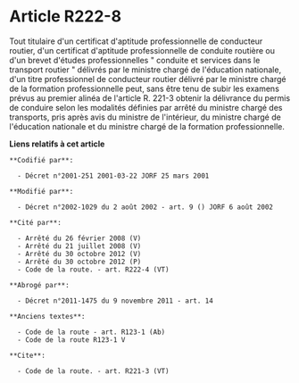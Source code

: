 # Article R222-8

Tout titulaire d'un certificat d'aptitude professionnelle de conducteur routier, d'un certificat d'aptitude professionnelle
de conduite routière ou d'un brevet d'études professionnelles " conduite et services dans le transport routier " délivrés par
le ministre chargé de l'éducation nationale, d'un titre professionnel de conducteur routier délivré par le ministre chargé de
la formation professionnelle peut, sans être tenu de subir les examens prévus au premier alinéa de l'article R. 221-3 obtenir
la délivrance du permis de conduire selon les modalités définies par arrêté du ministre chargé des transports, pris après
avis du ministre de l'intérieur, du ministre chargé de l'éducation nationale et du ministre chargé de la formation
professionnelle.

**Liens relatifs à cet article**

	**Codifié par**:

	  - Décret n°2001-251 2001-03-22 JORF 25 mars 2001

	**Modifié par**:

	  - Décret n°2002-1029 du 2 août 2002 - art. 9 () JORF 6 août 2002

	**Cité par**:

	  - Arrêté du 26 février 2008 (V)
	  - Arrêté du 21 juillet 2008 (V)
	  - Arrêté du 30 octobre 2012 (V)
	  - Arrêté du 30 octobre 2012 (P)
	  - Code de la route. - art. R222-4 (VT)

	**Abrogé par**:

	  - Décret n°2011-1475 du 9 novembre 2011 - art. 14

	**Anciens textes**:

	  - Code de la route - art. R123-1 (Ab)
	  - Code de la route R123-1 V

	**Cite**:

	  - Code de la route. - art. R221-3 (VT)
